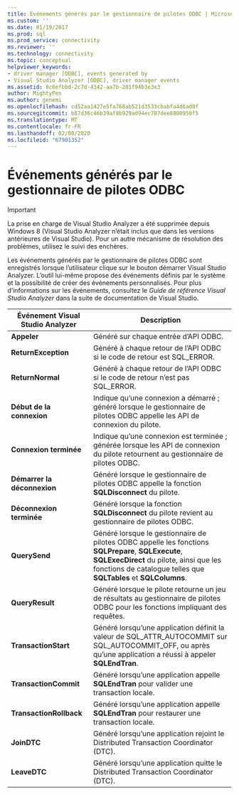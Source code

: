 ```yaml
---
title: Événements générés par le gestionnaire de pilotes ODBC | Microsoft Docs
ms.custom: ''
ms.date: 01/19/2017
ms.prod: sql
ms.prod_service: connectivity
ms.reviewer: ''
ms.technology: connectivity
ms.topic: conceptual
helpviewer_keywords:
- driver manager [ODBC], events generated by
- Visual Studio Analyzer [ODBC], driver manager events
ms.assetid: 8c6efbbd-2c7d-4342-aa7b-201f94b3e3e3
author: MightyPen
ms.author: genemi
ms.openlocfilehash: cd52aa1427e5fa768ab521d3533cbabfa4d6ad0f
ms.sourcegitcommit: b87d36c46b39af8b929ad94ec707dee8800950f5
ms.translationtype: MT
ms.contentlocale: fr-FR
ms.lasthandoff: 02/08/2020
ms.locfileid: "67901352"
---
```

# <a name="events-generated-by-the-odbc-driver-manager"></a>Événements générés par le gestionnaire de pilotes ODBC
> [!IMPORTANT]  
>  La prise en charge de Visual Studio Analyzer a été supprimée depuis Windows 8 (Visual Studio Analyzer n’était inclus que dans les versions antérieures de Visual Studio). Pour un autre mécanisme de résolution des problèmes, utilisez le suivi des enchères.  
  
 Les événements générés par le gestionnaire de pilotes ODBC sont enregistrés lorsque l’utilisateur clique sur le bouton démarrer Visual Studio Analyzer. L’outil lui-même propose des événements définis par le système et la possibilité de créer des événements personnalisés. Pour plus d’informations sur les événements, consultez le *Guide de référence Visual Studio Analyzer* dans la suite de documentation de Visual Studio.  
  
|Événement Visual Studio Analyzer|Description|  
|----------------------------------|-----------------|  
|**Appeler**|Généré sur chaque entrée d’API ODBC.|  
|**ReturnException**|Généré à chaque retour de l’API ODBC si le code de retour est SQL_ERROR.|  
|**ReturnNormal**|Généré à chaque retour de l’API ODBC si le code de retour n’est pas SQL_ERROR.|  
|**Début de la connexion**|Indique qu’une connexion a démarré ; généré lorsque le gestionnaire de pilotes ODBC appelle les API de connexion du pilote.|  
|**Connexion terminée**|Indique qu’une connexion est terminée ; générée lorsque les API de connexion du pilote retournent au gestionnaire de pilotes ODBC.|  
|**Démarrer la déconnexion**|Généré lorsque le gestionnaire de pilotes ODBC appelle la fonction **SQLDisconnect** du pilote.|  
|**Déconnexion terminée**|Généré lorsque la fonction **SQLDisconnect** du pilote revient au gestionnaire de pilotes ODBC.|  
|**QuerySend**|Généré lorsque le gestionnaire de pilotes ODBC appelle les fonctions **SQLPrepare**, **SQLExecute**, **SQLExecDirect** du pilote, ainsi que les fonctions de catalogue telles que **SQLTables** et **SQLColumns**.|  
|**QueryResult**|Généré lorsque le pilote retourne un jeu de résultats au gestionnaire de pilotes ODBC pour les fonctions impliquant des requêtes.|  
|**TransactionStart**|Généré lorsqu’une application définit la valeur de SQL_ATTR_AUTOCOMMIT sur SQL_AUTOCOMMIT_OFF, ou après qu’une application a réussi à appeler **SQLEndTran**.|  
|**TransactionCommit**|Généré lorsqu’une application appelle **SQLEndTran** pour valider une transaction locale.|  
|**TransactionRollback**|Généré lorsqu’une application appelle **SQLEndTran** pour restaurer une transaction locale.|  
|**JoinDTC**|Généré lorsqu’une application rejoint le Distributed Transaction Coordinator (DTC).|  
|**LeaveDTC**|Généré lorsqu’une application quitte le Distributed Transaction Coordinator (DTC).|
